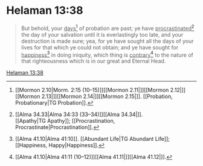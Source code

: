 # Helaman 13:38

> But behold, your <u>days</u>[^a] of probation are past; ye have <u>procrastinated</u>[^b] the day of your salvation until it is everlastingly too late, and your destruction is made sure; yea, for ye have sought all the days of your lives for that which ye could not obtain; and ye have sought for <u>happiness</u>[^c] in doing iniquity, which thing is <u>contrary</u>[^d] to the nature of that righteousness which is in our great and Eternal Head.

[Helaman 13:38](https://www.churchofjesuschrist.org/study/scriptures/bofm/hel/13?lang=eng&id=p38#p38)


[^a]: [[Mormon 2.10|Morm. 2:15 (10–15)]][[Mormon 2.11|]][[Mormon 2.12|]][[Mormon 2.13|]][[Mormon 2.14|]][[Mormon 2.15|]]. [[Probation, Probationary|TG Probation]].  
[^b]: [[Alma 34.33|Alma 34:33 (33–34)]][[Alma 34.34|]]. [[Apathy|TG Apathy]]; [[Procrastination, Procrastinate|Procrastination]].  
[^c]: [[Alma 41.10|Alma 41:10]]. [[Abundant Life|TG Abundant Life]]; [[Happiness, Happy|Happiness]].  
[^d]: [[Alma 41.10|Alma 41:11 (10–12)]][[Alma 41.11|]][[Alma 41.12|]].  
